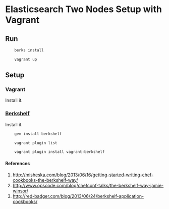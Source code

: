 Elasticsearch Two Nodes Setup with Vagrant
==============================

## Run

```sh
    berks install
```

```sh
    vagrant up
```


## Setup

### Vagrant

Install it. 


### [Berkshelf](http://berkshelf.com/)

Install it.

```sh
    gem install berkshelf
```

```sh
    vagrant plugin list
```

```sh
    vagrant plugin install vagrant-berkshelf
```

#### References

1. http://misheska.com/blog/2013/06/16/getting-started-writing-chef-cookbooks-the-berkshelf-way/
2. http://www.opscode.com/blog/chefconf-talks/the-berkshelf-way-jamie-winsor/
3. http://red-badger.com/blog/2013/06/24/berkshelf-application-cookbooks/
